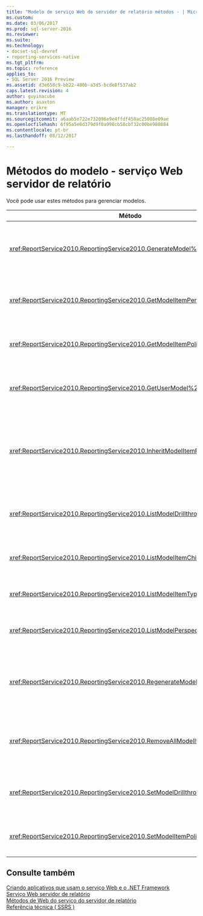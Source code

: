 ```yaml
---
title: "Modelo de serviço Web do servidor de relatório métodos - | Microsoft Docs"
ms.custom: 
ms.date: 03/06/2017
ms.prod: sql-server-2016
ms.reviewer: 
ms.suite: 
ms.technology:
- docset-sql-devref
- reporting-services-native
ms.tgt_pltfrm: 
ms.topic: reference
applies_to:
- SQL Server 2016 Preview
ms.assetid: d3e658c9-bb22-480b-a3d5-bcde8f537ab2
caps.latest.revision: 4
author: guyinacube
ms.author: asaxton
manager: erikre
ms.translationtype: MT
ms.sourcegitcommit: a6aab5e722e732096e9e4ffdf458ac25088e09ae
ms.openlocfilehash: 6f95a5e6d379d9f0a998cb58cbf32c00be980884
ms.contentlocale: pt-br
ms.lasthandoff: 08/12/2017

---
```

# <a name="model-methods---report-server-web-service"></a>Métodos do modelo - serviço Web servidor de relatório
  Você pode usar estes métodos para gerenciar modelos.  
  
|Método|Ação|  
|------------|------------|  
|<xref:ReportService2010.ReportingService2010.GenerateModel%2A>|Gera um modelo padrão com base em uma fonte de dados compartilhada.|  
|<xref:ReportService2010.ReportingService2010.GetModelItemPermissions%2A>|Recupera as permissões de usuário associadas ao item de modelo.|  
|<xref:ReportService2010.ReportingService2010.GetModelItemPolicies%2A>|Recupera as políticas associadas a um item de modelo.|  
|<xref:ReportService2010.ReportingService2010.GetUserModel%2A>|Retorna a parte semântica de um modelo para o usuário atual.|  
|<xref:ReportService2010.ReportingService2010.InheritModelItemParentSecurity%2A>|Exclui as políticas associadas com um item de modelo e faz com que o item de modelo herde as políticas de seu pai.|  
|<xref:ReportService2010.ReportingService2010.ListModelDrillthroughReports%2A>|Lista relatórios detalhados associados a uma entidade em um modelo.|  
|<xref:ReportService2010.ReportingService2010.ListModelItemChildren%2A>|Retorna uma matriz de elementos filho de item de modelo.|  
|<xref:ReportService2010.ReportingService2010.ListModelItemTypes%2A>|Retorna uma lista de itens de modelo com suporte.|  
|<xref:ReportService2010.ReportingService2010.ListModelPerspectives%2A>|Lista os modelos e as perspectivas disponíveis para o usuário.|  
|<xref:ReportService2010.ReportingService2010.RegenerateModel%2A>|Atualiza um modelo existente com base nas alterações no esquema da fonte de dados.|  
|<xref:ReportService2010.ReportingService2010.RemoveAllModelItemPolicies%2A>|Exclui todas as políticas associadas a itens de modelo no modelo especificado.|  
|<xref:ReportService2010.ReportingService2010.SetModelDrillthroughReports%2A>|Associa um conjunto de relatórios detalhados junto com um modelo.|  
|<xref:ReportService2010.ReportingService2010.SetModelItemPolicies%2A>|Define as políticas de segurança em um item de modelo.|  
  
## <a name="see-also"></a>Consulte também  
 [Criando aplicativos que usam o serviço Web e o .NET Framework](../../../reporting-services/report-server-web-service/net-framework/building-applications-using-the-web-service-and-the-net-framework.md)   
 [Serviço Web servidor de relatório](../../../reporting-services/report-server-web-service/report-server-web-service.md)   
 [Métodos de Web do serviço do servidor de relatório](../../../reporting-services/report-server-web-service/methods/report-server-web-service-methods.md)   
 [Referência técnica &#40; SSRS &#41;](../../../reporting-services/technical-reference-ssrs.md)  
  
  
